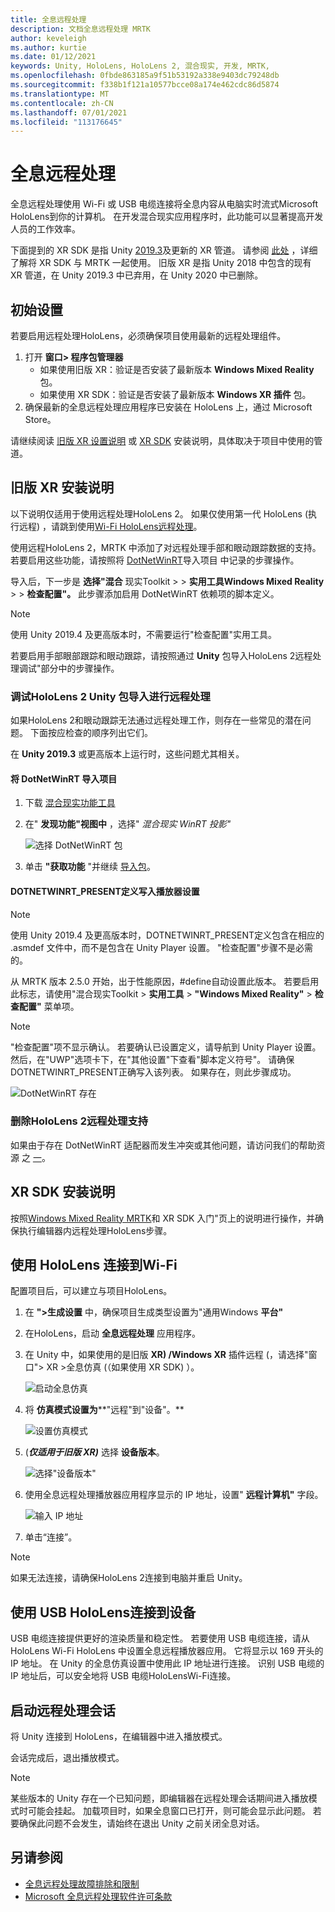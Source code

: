 ```yaml
---
title: 全息远程处理
description: 文档全息远程处理 MRTK
author: keveleigh
ms.author: kurtie
ms.date: 01/12/2021
keywords: Unity, HoloLens, HoloLens 2, 混合现实, 开发, MRTK,
ms.openlocfilehash: 0fbde863185a9f51b53192a338e9403dc79248db
ms.sourcegitcommit: f338b1f121a10577bcce08a174e462cdc86d5874
ms.translationtype: MT
ms.contentlocale: zh-CN
ms.lasthandoff: 07/01/2021
ms.locfileid: "113176645"
---
```

# <a name="holographic-remoting"></a>全息远程处理

全息远程处理使用 Wi-Fi 或 USB 电缆连接将全息内容从电脑实时流式Microsoft HoloLens到你的计算机。 在开发混合现实应用程序时，此功能可以显著提高开发人员的工作效率。

下面提到的 XR SDK 是指 Unity [2019.3](https://blogs.unity3d.com/2020/01/24/unity-xr-platform-updates/)及更新的 XR 管道。 请参阅 [此处](../../configuration/getting-started-with-mrtk-and-xrsdk.md) ，详细了解将 XR SDK 与 MRTK 一起使用。 旧版 XR 是指 Unity 2018 中包含的现有 XR 管道，在 Unity 2019.3 中已弃用，在 Unity 2020 中已删除。

## <a name="initial-setup"></a>初始设置

若要启用远程处理HoloLens，必须确保项目使用最新的远程处理组件。

1. 打开 **窗口> 程序包管理器**
    - 如果使用旧版 XR：验证是否安装了最新版本 **Windows Mixed Reality** 包。
    - 如果使用 XR SDK：验证是否安装了最新版本 **Windows XR 插件** 包。
1. 确保最新的全息远程处理应用程序已安装在 HoloLens 上，通过 Microsoft Store。

请继续阅读 [旧版 XR 设置说明](#legacy-xr-setup-instructions) 或 [XR SDK](#xr-sdk-setup-instructions) 安装说明，具体取决于项目中使用的管道。

## <a name="legacy-xr-setup-instructions"></a>旧版 XR 安装说明

以下说明仅适用于使用远程处理HoloLens 2。 如果仅使用第一代 HoloLens (执行远程) ，请跳到使用[Wi-Fi HoloLens远程处理](#connecting-to-the-hololens-with-wi-fi)。

使用远程HoloLens 2，MRTK 中添加了对远程处理手部和眼动跟踪数据的支持。 若要启用这些功能，请按照将 [DotNetWinRT](#import-dotnetwinrt-into-the-project)导入项目 中记录的步骤操作。

导入后，下一步是 **选择"混合** 现实Toolkit  >    >  **实用工具Windows Mixed Reality**  >    >  **检查配置"。** 此步骤添加启用 DotNetWinRT 依赖项的脚本定义。

> [!NOTE]
> 使用 Unity 2019.4 及更高版本时，不需要运行"检查配置"实用工具。

若要启用手部眼部跟踪和眼动跟踪，请按照通过 **Unity** 包导入HoloLens 2远程处理调试"部分中的步骤操作。

### <a name="debugging-hololens-2-remoting-via-unity-package-import"></a>调试HoloLens 2 Unity 包导入进行远程处理

如果HoloLens 2和眼动跟踪无法通过远程处理工作，则存在一些常见的潜在问题。 下面按应检查的顺序列出它们。

在 **Unity 2019.3** 或更高版本上运行时，这些问题尤其相关。

#### <a name="import-dotnetwinrt-into-the-project"></a>将 DotNetWinRT 导入项目

1. 下载 [混合现实功能工具](https://aka.ms/MRFeatureTool)

1. 在" **发现功能"视图中** ，选择" *混合现实 WinRT 投影"*

    ![选择 DotNetWinRT 包](../images/tools/remoting/SelectDotNetWinRT.png)

1. 单击 **"获取功能** "并继续 [导入包](/windows/mixed-reality/develop/unity/welcome-to-mr-feature-tool#3-importing-feature-packages)。

#### <a name="dotnetwinrt_present-define-written-into-player-settings"></a>DOTNETWINRT_PRESENT定义写入播放器设置

> [!NOTE]
> 使用 Unity 2019.4 及更高版本时，DOTNETWINRT_PRESENT定义包含在相应的 .asmdef 文件中，而不是包含在 Unity Player 设置。 "检查配置"步骤不是必需的。

从 MRTK 版本 2.5.0 开始，出于性能原因，#define自动设置此版本。 若要启用此标志，请使用"混合现实Toolkit  >  **实用工具**  >  **"Windows Mixed Reality"**  >  **检查配置"** 菜单项。

> [!Note]
> "检查配置"项不显示确认。 若要确认已设置定义，请导航到 Unity Player 设置。 然后，在"UWP"选项卡下，在"其他设置"下查看"脚本定义符号"。 请确保DOTNETWINRT_PRESENT正确写入该列表。 如果存在，则此步骤成功。

![DotNetWinRT 存在](../images/tools/remoting/DotNetWinRTPresent.png)

### <a name="removing-hololens-2-specific-remoting-support"></a>删除HoloLens 2远程处理支持

如果由于存在 DotNetWinRT 适配器而发生冲突或其他问题，请访问我们的帮助资源 之 [一](../../index.md#getting-help)。

## <a name="xr-sdk-setup-instructions"></a>XR SDK 安装说明

按照[Windows Mixed Reality MRTK](../../configuration/getting-started-with-mrtk-and-xrsdk.md#windows-mixed-reality)和 XR SDK 入门"页上的说明进行操作，并确保执行编辑器内远程处理HoloLens步骤。

## <a name="connecting-to-the-hololens-with-wi-fi"></a>使用 HoloLens 连接到Wi-Fi

配置项目后，可以建立与项目HoloLens。

1. 在 **">生成设置** 中，确保项目生成类型设置为"通用Windows **平台"**
1. 在HoloLens，启动 **全息远程处理** 应用程序。
1. 在 Unity 中，如果使用的是旧版 **XR) /Windows XR** 插件远程 (，请选择"窗口"> XR >全息仿真 (（如果使用 XR SDK) ）。

    ![启动全息仿真](../images/tools/remoting/StartHolographicEmulation.png)

1. 将 **仿真模式设置为****"远程"到"设备"。**

    ![设置仿真模式](../images/tools/remoting/SelectEmulationMode.png)

1.  (**_仅适用于旧版 XR)_** 选择 **设备版本**。

    ![选择"设备版本"](../images/tools/remoting/SelectDeviceVersion.png)

1. 使用全息远程处理播放器应用程序显示的 IP 地址，设置" **远程计算机"** 字段。

    ![输入 IP 地址](../images/tools/remoting/EnterIPAddress.png)

1. 单击“连接”。

> [!NOTE]
> 如果无法连接，请确保HoloLens 2连接到电脑并重启 Unity。

## <a name="connecting-to-the-hololens-with-usb-cable"></a>使用 USB HoloLens连接到设备

USB 电缆连接提供更好的渲染质量和稳定性。 若要使用 USB 电缆连接，请从 HoloLens Wi-Fi HoloLens 中设置全息远程播放器应用。 它将显示以 169 开头的 IP 地址。 在 Unity 的全息仿真设置中使用此 IP 地址进行连接。 识别 USB 电缆的 IP 地址后，可以安全地将 USB 电缆HoloLensWi-Fi连接。

## <a name="starting-a-remoting-session"></a>启动远程处理会话

将 Unity 连接到 HoloLens，在编辑器中进入播放模式。

会话完成后，退出播放模式。

> [!NOTE]
> 某些版本的 Unity 存在一个已知问题，即编辑器在远程处理会话期间进入播放模式时可能会挂起。 加载项目时，如果全息窗口已打开，则可能会显示此问题。 若要确保此问题不会发生，请始终在退出 Unity 之前关闭全息对话。

## <a name="see-also"></a>另请参阅

- [全息远程处理故障排除和限制](/windows/mixed-reality/holographic-remoting-troubleshooting)
- [Microsoft 全息远程处理软件许可条款](/legal/mixed-reality/microsoft-holographic-remoting-software-license-terms)
